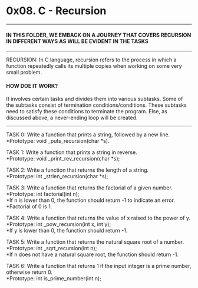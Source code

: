 # 0x08. C - Recursion   

***    

#### IN THIS FOLDER, WE EMBACK ON A JOURNEY THAT COVERS RECURSION IN DIFFERENT WAYS AS WILL BE EVIDENT IN THE TASKS   

***

RECURSION: In C language, recursion refers to the process in which a function repeatedly calls its multiple copies when working on some very small problem.   

#### HOW DOE IT WORK?   

It involves certain tasks and divides them into various subtasks. Some of the subtasks consist of termination conditions/conditions. These subtasks need to satisfy these conditions to terminate the program. Else, as discussed above, a never-ending loop will be created.   

***

TASK 0: Write a function that prints a string, followed by a new line.   
*Prototype: void _puts_recursion(char *s).   

TASK 1: Write a function that prints a string in reverse.   
*Prototype: void _print_rev_recursion(char *s);   

TASK 2: Write a function that returns the length of a string.   
*Prototype: int _strlen_recursion(char *s);   

TASK 3: Write a function that returns the factorial of a given number.   
*Prototype: int factorial(int n);   
*If n is lower than 0, the function should return -1 to indicate an error.   
*Factorial of 0 is 1.   

TASK 4: Write a function that returns the value of x raised to the power of y.   
*Prototype: int _pow_recursion(int x, int y);   
*If y is lower than 0, the function should return -1.   

TASK 5: Write a function that returns the natural square root of a number.   
*Prototype: int _sqrt_recursion(int n);   
*If n does not have a natural square root, the function should return -1.   

TASK 6: Write a function that returns 1 if the input integer is a prime number, otherwise return 0.   
*Prototype: int is_prime_number(int n);   

